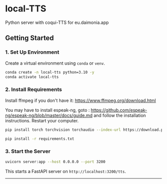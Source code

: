 # local-TTS
Python server with coqui-TTS for eu.daimonia.app

## Getting Started
### 1. Set Up Environment

Create a virtual environment using `conda` or `venv`.

```bash
conda create -n local-tts python=3.10 -y
conda activate local-tts
```

### 2. Install Requirements
Install ffmpeg if you don't have it:
https://www.ffmpeg.org/download.html

You may have to install espeak-ng, goto : https://github.com/espeak-ng/espeak-ng/blob/master/docs/guide.md and follow the installation instructions.
Restart your computer.
```bash
pip install torch torchvision torchaudio --index-url https://download.pytorch.org/whl/cu118
```
```bash
pip install -r requirements.txt
```
### 3. Start the Server

```bash
uvicorn server:app --host 0.0.0.0 --port 3200
```

This starts a FastAPI server on `http://localhost:3200/tts`.

---